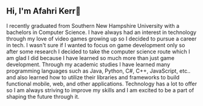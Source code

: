 ## Hi, I'm Afahri Kerr👋

I recently graduated from Southern New Hampshire University with a bachelors in Computer Science. I have always had an interest in technology through my love of video games growing up so I decided to pursue a career in tech. I wasn't sure if I wanted to focus on game development only so after some research I decided to take the computer science route which I am glad I did because I have learned so much more than just game development. Through my academic studies I have learned many programming languages such as Java, Python, C#, C++, JavaScript, etc.. and also learned how to utilize their libraries and frameworks to build functional mobile, web, and other applications. Technology has a lot to offer so I am always striving to improve my skills and I am excited to be a part of shaping the future through it.

<!--
**AfahriOK/AfahriOK** is a ✨ _special_ ✨ repository because its `README.md` (this file) appears on your GitHub profile.

Here are some ideas to get you started:

- 🔭 I’m currently working on ...
- 🌱 I’m currently learning ...
- 👯 I’m looking to collaborate on ...
- 🤔 I’m looking for help with ...
- 💬 Ask me about ...
- 📫 How to reach me: ...
- 😄 Pronouns: ...
- ⚡ Fun fact: ...
-->
